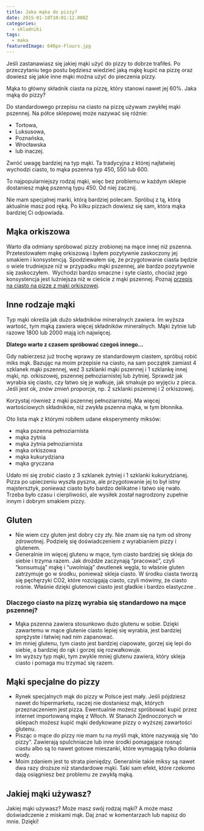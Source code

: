 ```yaml
---
title: Jaka mąka do pizzy?
date: 2015-01-18T10:01:12.000Z
categories: 
  - skladniki
tags: 
  - maka
featuredImage: 640px-Flours.jpg
---
```


Jeśli zastanawiasz się jakiej mąki użyć do pizzy to dobrze trafiłeś. Po przeczytaniu tego postu będziesz wiedzieć jaką mąkę kupić na pizzę oraz dowiesz się jakie inne mąki można użyć do pieczenia pizzy.

Mąka to główny składnik ciasta na pizzę, który stanowi nawet jej 60%. Jaka mąką do pizzy?

Do standardowego przepisu na ciasto na pizzę używam zwykłej mąki pszennej. Na półce sklepowej może nazywać się różnie:

- Tortowa,
- Luksusowa,
- Poznańska,
- Wrocławska
- lub inaczej.

Zwróć uwagę bardziej na typ mąki. Ta tradycyjna z której najłatwiej wychodzi ciasto, to mąka pszenna typ 450, 550 lub 600.

To najpopularniejszy rodzaj mąki, więc bez problemu w każdym sklepie dostaniesz mąkę pszenną typu 450. Od niej zacznij.

Nie mam specjalnej marki, którą bardziej polecam. Spróbuj z tą, którą aktualnie masz pod ręką. Po kilku pizzach dowiesz się sam, która mąka bardziej Ci odpowiada.

## Mąka orkiszowa

Warto dla odmiany spróbować pizzy zrobionej na mące innej niż pszenna. Przetestowałem mąkę orkiszową i byłem pozytywnie zaskoczony jej smakiem i konsystencją. Spodziewałem się, że przygotowanie ciasta będzie o wiele trudniejsze niż w przypadku mąki pszennej, ale bardzo pozytywnie się zaskoczyłem.  Wychodzi bardzo smaczne i syte ciasto, chociaż jego konsystencja jest luźniejsza niż w cieście z mąki pszennej. Poznaj <a href="/ciasto-na-pizze-z-maki-orkiszowej/">przepis na ciasto na pizzę z mąki orkiszowej</a>.

## Inne rodzaje mąki

Typ mąki określa jak dużo składników mineralnych zawiera. Im wyższa wartość, tym mąką zawiera więcej składników mineralnych. Mąki żytnie lub razowe 1800 lub 2000 mają ich najwięcej.

**Dlatego warto z czasem spróbować czegoś innego…**

Gdy nabierzesz już trochę wprawy ze standardowym ciastem, spróbuj robić miks mąk. Bazując na moim przepisie na ciasto, na sam początek zamiast 4 szklanek mąki pszennej, weź 3 szklanki mąki pszennej i 1 szklankę innej mąki, np. orkiszowej, pszennej pełnoziarnistej lub żytniej. Sprawdź jak wyrabia się ciasto, czy łatwo się je wałkuje, jak smakuje po wyjęciu z pieca. Jeśli jest ok, znów zmień proporcje, np. 2 szklanki pszennej i 2 orkiszowej.

Korzystaj również z mąki pszennej pełnoziarnistej. Ma więcej wartościowych składników, niż zwykła pszenna mąka, w tym błonnika.

Oto lista mąk z którymi robiłem udane eksperymenty miksów:

- mąka pszenna pełnoziarnista
- mąka żytnia
- mąka żytnia pełnoziarnista
- mąka orkiszowa
- mąka kukurydziana
- mąka gryczana

Udało mi się zrobić ciasto z 3 szklanek żytniej i 1 szklanki kukurydzianej. Pizza po upieczeniu wyszła pyszna, ale przygotowanie jej to był istny majstersztyk, ponieważ ciasto było bardzo delikatne i łatwo się rwało. Trzeba było czasu i cierpliwości, ale wysiłek został nagrodzony zupełnie innym i dobrym smakiem pizzy.

## Gluten

- Nie wiem czy gluten jest dobry czy zły. Nie znam się na tym od strony zdrowotnej. Podzielę się doświadczeniem z wyrabianiem pizzy i glutenem.
- Generalnie im więcej glutenu w mące, tym ciasto bardziej się skleja do siebie i trzyma razem. Jak drożdże zaczynają “pracować”, czyli “konsumują” mąkę i “uwolniają” dwutlenek węgla, to właśnie gluten zatrzymuje go w środku, ponieważ skleja ciasto. W środku ciasta tworzą się pęchęrzyki CO2, które rozciągają ciasto, czyli mówimy, że ciasto rośnie. Właśnie dzięki glutenowi ciasto jest gładkie i bardzo elastyczne .

### Dlaczego ciasto na pizzę wyrabia się standardowo na mące pszennej?

- Mąka pszenna zawiera stosunkowo dużo glutenu w sobie. Dzięki zawartemu w mące glutenie ciasto lepiej się wyrabia, jest bardziej sprężyste i łatwiej nad nim zapanować.
- Im mniej glutenu, tym ciasto jest bardziej ciapowate, gorzej się lepi do siebie, a bardziej do rąk i gorzej się rozwałkowuje.
- Im wyższy typ mąki, tym zwykle mniej glutenu zawiera, który skleja ciasto i pomaga mu trzymać się razem.

## Mąki specjalne do pizzy

- Rynek specjalnych mąk do pizzy w Polsce jest mały. Jeśli pójdziesz nawet do hipermarketu, raczej nie dostaniesz mąk, których przeznaczeniem jest pizza. Ewentualnie możesz spróbować kupić przez internet importowaną mąkę z Włoch. W Stanach Zjednoczonych w sklepach możesz kupić mąki dedykowane pizzy o wyższej zawartości glutenu.
- Pisząc o mące do pizzy nie mam tu na myśli mąk, które nazywają się “do pizzy”. Zawierają spulchniacze lub inne środki pomagające rosnąć ciastu albo są to nawet gotowe mieszanki, które wymagają tylko dolania wody.
- Moim zdaniem jest to strata pieniędzy. Generalnie takie miksy są nawet dwa razy droższe niż standardowe mąki. Taki sam efekt, które rzekomo dają osiągniesz bez problemu ze zwykłą mąką.

## Jakiej mąki używasz?

Jakiej mąki używasz? Może masz swój rodzaj mąki? A może masz doświadczenie z miskami mąk. Daj znać w komentarzach lub napisz do mnie. Dzięki!
